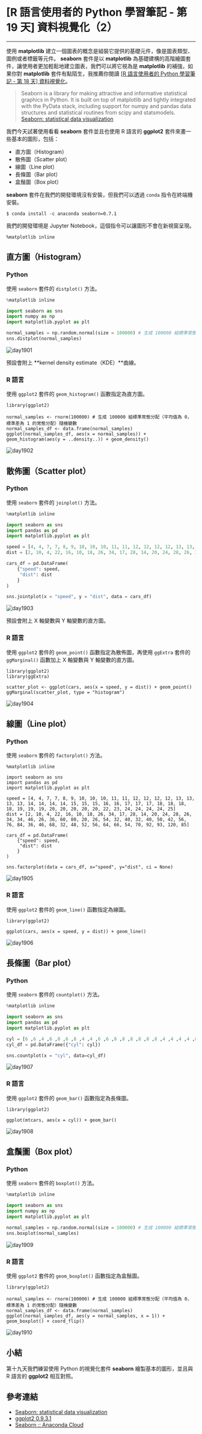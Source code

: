 # [R 語言使用者的 Python 學習筆記 - 第 19 天] 資料視覺化（2）

---

使用 **matplotlib** 建立一個圖表的概念是組裝它提供的基礎元件，像是圖表類型、圖例或者標籤等元件。 **seaborn** 套件是以 **matplotlib** 為基礎建構的高階繪圖套件，讓使用者更加輕鬆地建立圖表，我們可以將它視為是 **matplotlib** 的補強，如果你對 **matplotlib** 套件有點陌生，我推薦你閱讀 [[R 語言使用者的 Python 學習筆記 - 第 18 天] 資料視覺化](http://ithelp.ithome.com.tw/articles/10186484)。

> Seaborn is a library for making attractive and informative statistical graphics in Python. It is built on top of matplotlib and tightly integrated with the PyData stack, including support for numpy and pandas data structures and statistical routines from scipy and statsmodels.
> [Seaborn: statistical data visualization](http://seaborn.pydata.org/index.html)

我們今天試著使用看看 **seaborn** 套件並且也使用 R 語言的 **ggplot2** 套件來畫一些基本的圖形，包括：

- 直方圖（Histogram）
- 散佈圖（Scatter plot）
- 線圖（Line plot）
- 長條圖（Bar plot）
- 盒鬚圖（Box plot）

**seaborn** 套件在我們的開發環境沒有安裝，但我們可以透過 `conda` 指令在終端機安裝。

```
$ conda install -c anaconda seaborn=0.7.1
```

我們的開發環境是 Jupyter Notebook，這個指令可以讓圖形不會在新視窗呈現。

```
%matplotlib inline
```

## 直方圖（Histogram）

### Python

使用 `seaborn` 套件的 `distplot()` 方法。

```python
%matplotlib inline

import seaborn as sns
import numpy as np
import matplotlib.pyplot as plt

normal_samples = np.random.normal(size = 100000) # 生成 100000 組標準常態分配（平均值為 0，標準差為 1 的常態分配）隨機變數
sns.distplot(normal_samples)
```

![day1901](https://storage.googleapis.com/2017_ithome_ironman/day1901.png)

預設會附上 **kernel density estimate（KDE）**曲線。

### R 語言

使用 `ggplot2` 套件的 `geom_histogram()` 函數指定為直方圖。

```
library(ggplot2)

normal_samples <- rnorm(100000) # 生成 100000 組標準常態分配（平均值為 0，標準差為 1 的常態分配）隨機變數
normal_samples_df <- data.frame(normal_samples)
ggplot(normal_samples_df, aes(x = normal_samples)) + geom_histogram(aes(y = ..density..)) + geom_density()
```

![day1902](https://storage.googleapis.com/2017_ithome_ironman/day1902.png)

## 散佈圖（Scatter plot）

### Python

使用 `seaborn` 套件的 `joinplot()` 方法。

```python
%matplotlib inline

import seaborn as sns
import pandas as pd
import matplotlib.pyplot as plt

speed = [4, 4, 7, 7, 8, 9, 10, 10, 10, 11, 11, 12, 12, 12, 12, 13, 13, 13, 13, 14, 14, 14, 14, 15, 15, 15, 16, 16, 17, 17, 17, 18, 18, 18, 18, 19, 19, 19, 20, 20, 20, 20, 20, 22, 23, 24, 24, 24, 24, 25]
dist = [2, 10, 4, 22, 16, 10, 18, 26, 34, 17, 28, 14, 20, 24, 28, 26, 34, 34, 46, 26, 36, 60, 80, 20, 26, 54, 32, 40, 32, 40, 50, 42, 56, 76, 84, 36, 46, 68, 32, 48, 52, 56, 64, 66, 54, 70, 92, 93, 120, 85]

cars_df = pd.DataFrame(
    {"speed": speed,
     "dist": dist
    }
)

sns.jointplot(x = "speed", y = "dist", data = cars_df)
```

![day1903](https://storage.googleapis.com/2017_ithome_ironman/day1903.png)

預設會附上 X 軸變數與 Y 軸變數的直方圖。

### R 語言

使用 `ggplot2` 套件的 `geom_point()` 函數指定為散佈圖，再使用 `ggExtra` 套件的 `ggMarginal()` 函數加上 X 軸變數與 Y 軸變數的直方圖。

```
library(ggplot2)
library(ggExtra)

scatter_plot <- ggplot(cars, aes(x = speed, y = dist)) + geom_point()
ggMarginal(scatter_plot, type = "histogram")
```

![day1904](https://storage.googleapis.com/2017_ithome_ironman/day1904.png)

## 線圖（Line plot）

### Python

使用 `seaborn` 套件的 `factorplot()` 方法。

```
%matplotlib inline

import seaborn as sns
import pandas as pd
import matplotlib.pyplot as plt

speed = [4, 4, 7, 7, 8, 9, 10, 10, 10, 11, 11, 12, 12, 12, 12, 13, 13, 13, 13, 14, 14, 14, 14, 15, 15, 15, 16, 16, 17, 17, 17, 18, 18, 18, 18, 19, 19, 19, 20, 20, 20, 20, 20, 22, 23, 24, 24, 24, 24, 25]
dist = [2, 10, 4, 22, 16, 10, 18, 26, 34, 17, 28, 14, 20, 24, 28, 26, 34, 34, 46, 26, 36, 60, 80, 20, 26, 54, 32, 40, 32, 40, 50, 42, 56, 76, 84, 36, 46, 68, 32, 48, 52, 56, 64, 66, 54, 70, 92, 93, 120, 85]

cars_df = pd.DataFrame(
    {"speed": speed,
     "dist": dist
    }
)

sns.factorplot(data = cars_df, x="speed", y="dist", ci = None)
```

![day1905](https://storage.googleapis.com/2017_ithome_ironman/day1905.png)

### R 語言

使用 `ggplot2` 套件的 `geom_line()` 函數指定為線圖。

```
library(ggplot2)

ggplot(cars, aes(x = speed, y = dist)) + geom_line()
```

![day1906](https://storage.googleapis.com/2017_ithome_ironman/day1906.png)

## 長條圖（Bar plot）

### Python

使用 `seaborn` 套件的 `countplot()` 方法。

```python
%matplotlib inline

import seaborn as sns
import pandas as pd
import matplotlib.pyplot as plt

cyl = [6 ,6 ,4 ,6 ,8 ,6 ,8 ,4 ,4 ,6 ,6 ,8 ,8 ,8 ,8 ,8 ,8 ,4 ,4 ,4 ,4 ,8 ,8 ,8 ,8 ,4 ,4 ,4 ,8 ,6 ,8 ,4]
cyl_df = pd.DataFrame({"cyl": cyl})

sns.countplot(x = "cyl", data=cyl_df)
```

![day1907](https://storage.googleapis.com/2017_ithome_ironman/day1907.png)

### R 語言

使用 `ggplot2` 套件的 `geom_bar()` 函數指定為長條圖。

```
library(ggplot2)

ggplot(mtcars, aes(x = cyl)) + geom_bar()
```

![day1908](https://storage.googleapis.com/2017_ithome_ironman/day1908.png)

## 盒鬚圖（Box plot）

### Python

使用 `seaborn` 套件的 `boxplot()` 方法。

```python
%matplotlib inline

import seaborn as sns
import numpy as np
import matplotlib.pyplot as plt

normal_samples = np.random.normal(size = 100000) # 生成 100000 組標準常態分配（平均值為 0，標準差為 1 的常態分配）隨機變數
sns.boxplot(normal_samples)
```

![day1909](https://storage.googleapis.com/2017_ithome_ironman/day1909.png)

### R 語言

使用 `ggplot2` 套件的 `geom_boxplot()` 函數指定為盒鬚圖。

```
library(ggplot2)

normal_samples <- rnorm(100000) # 生成 100000 組標準常態分配（平均值為 0，標準差為 1 的常態分配）隨機變數
normal_samples_df <- data.frame(normal_samples)
ggplot(normal_samples_df, aes(y = normal_samples, x = 1)) + geom_boxplot() + coord_flip()
```

![day1910](https://storage.googleapis.com/2017_ithome_ironman/day1910.png)

## 小結

第十九天我們練習使用 Python 的視覺化套件 **seaborn** 繪製基本的圖形，並且與 R 語言的 **ggplot2** 相互對照。

## 參考連結

- [Seaborn: statistical data visualization](http://seaborn.pydata.org/index.html)
- [ggplot2 0.9.3.1](http://docs.ggplot2.org/0.9.3.1/index.html)
- [Seaborn :: Anaconda Cloud](https://anaconda.org/anaconda/seaborn)